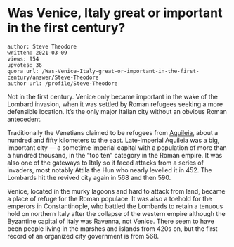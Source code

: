 # Was Venice, Italy great or important in the first century?

	author: Steve Theodore
	written: 2021-03-09
	views: 954
	upvotes: 36
	quora url: /Was-Venice-Italy-great-or-important-in-the-first-century/answer/Steve-Theodore
	author url: /profile/Steve-Theodore


Not in the first century. Venice only became important in the wake of the Lombard invasion, when it was settled by Roman refugees seeking a more defensible location. It’s the only major Italian city without an obvious Roman antecedent.

Traditionally the Venetians claimed to be refugees from [Aquileia](https://en.wikipedia.org/wiki/Aquileia), about a hundred and fifty kilometers to the east. Late-imperial Aquileia was a big, important city — a sometime imperial capital with a population of more than a hundred thousand, in the “top ten” category in the Roman empire. It was also one of the gateways to Italy so it faced attacks from a series of invaders, most notably Attila the Hun who nearly levelled it in 452. The Lombards hit the revived city again in 568 and then 590.

Venice, located in the murky lagoons and hard to attack from land, became a place of refuge for the Roman populace. It was also a toehold for the emperors in Constantinople, who battled the Lombards to retain a tenuous hold on northern Italy after the collapse of the western empire although the Byzantine capital of Italy was Ravenna, not Venice. There seem to have been people living in the marshes and islands from 420s on, but the first record of an organized city government is from 568.

